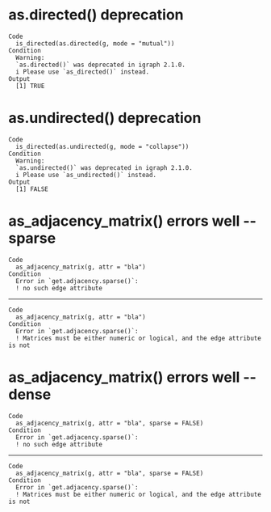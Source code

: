 # as.directed() deprecation

    Code
      is_directed(as.directed(g, mode = "mutual"))
    Condition
      Warning:
      `as.directed()` was deprecated in igraph 2.1.0.
      i Please use `as_directed()` instead.
    Output
      [1] TRUE

# as.undirected() deprecation

    Code
      is_directed(as.undirected(g, mode = "collapse"))
    Condition
      Warning:
      `as.undirected()` was deprecated in igraph 2.1.0.
      i Please use `as_undirected()` instead.
    Output
      [1] FALSE

# as_adjacency_matrix() errors well -- sparse

    Code
      as_adjacency_matrix(g, attr = "bla")
    Condition
      Error in `get.adjacency.sparse()`:
      ! no such edge attribute

---

    Code
      as_adjacency_matrix(g, attr = "bla")
    Condition
      Error in `get.adjacency.sparse()`:
      ! Matrices must be either numeric or logical, and the edge attribute is not

# as_adjacency_matrix() errors well -- dense

    Code
      as_adjacency_matrix(g, attr = "bla", sparse = FALSE)
    Condition
      Error in `get.adjacency.sparse()`:
      ! no such edge attribute

---

    Code
      as_adjacency_matrix(g, attr = "bla", sparse = FALSE)
    Condition
      Error in `get.adjacency.sparse()`:
      ! Matrices must be either numeric or logical, and the edge attribute is not

